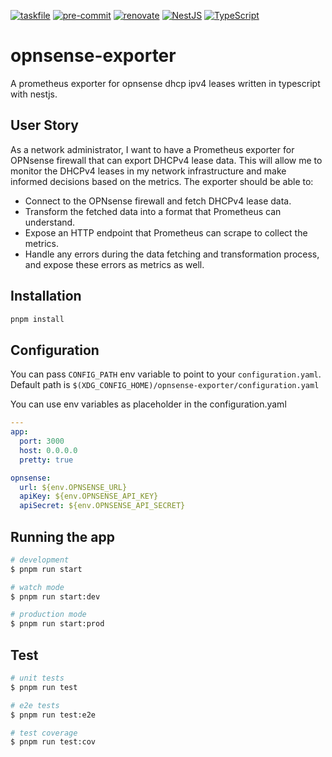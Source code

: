 <!-- markdownlint-disable MD041 -->
<!-- markdownlint-disable MD033 -->
<!-- markdownlint-disable MD051 -->

<!-- PROJECT SHIELDS -->
<!--
*** I'm using markdown "reference style" links for readability.
*** Reference links are enclosed in brackets [ ] instead of parentheses ( ).
*** See the bottom of this document for the declaration of the reference variables
*** for contributors-url, forks-url, etc. This is an optional, concise syntax you may use.
*** https://www.markdownguide.org/basic-syntax/#reference-style-links
-->

[![taskfile][taskfile-shield]][taskfile-url]
[![pre-commit][pre-commit-shield]][pre-commit-url]
[![renovate][renovate-shield]][renovate-url]
[![NestJS][nestjs-shield]][nestjs-url]
[![TypeScript][typescript-shield]][typescript-url]

# opnsense-exporter

A prometheus exporter for opnsense dhcp ipv4 leases written in typescript with nestjs.

## User Story

As a network administrator, I want to have a Prometheus exporter for OPNsense firewall that can export DHCPv4 lease data.
This will allow me to monitor the DHCPv4 leases in my network infrastructure and make informed decisions based on the metrics. The exporter should be able to:

- Connect to the OPNsense firewall and fetch DHCPv4 lease data.
- Transform the fetched data into a format that Prometheus can understand.
- Expose an HTTP endpoint that Prometheus can scrape to collect the metrics.
- Handle any errors during the data fetching and transformation process, and expose these errors as metrics as well.

## Installation

```bash
pnpm install
```

## Configuration

You can pass `CONFIG_PATH` env variable to point to your `configuration.yaml`. Default path is `$(XDG_CONFIG_HOME)/opnsense-exporter/configuration.yaml`

You can use env variables as placeholder in the configuration.yaml

```yaml
---
app:
  port: 3000
  host: 0.0.0.0
  pretty: true

opnsense:
  url: ${env.OPNSENSE_URL}
  apiKey: ${env.OPNSENSE_API_KEY}
  apiSecret: ${env.OPNSENSE_API_SECRET}
```

## Running the app

```bash
# development
$ pnpm run start

# watch mode
$ pnpm run start:dev

# production mode
$ pnpm run start:prod
```

## Test

```bash
# unit tests
$ pnpm run test

# e2e tests
$ pnpm run test:e2e

# test coverage
$ pnpm run test:cov
```

[taskfile-shield]: https://img.shields.io/badge/Taskfile-enabled-brightgreen?logo=task
[taskfile-url]: https://taskfile.dev/
[pre-commit-shield]: https://img.shields.io/badge/pre--commit-enabled-brightgreen?logo=pre-commit
[pre-commit-url]: https://github.com/pre-commit/pre-commit
[renovate-shield]: https://img.shields.io/badge/renovate-enabled-brightgreen?logo=renovatebot
[renovate-url]: https://www.mend.io/renovate/
[nestjs-shield]: https://img.shields.io/badge/NestJS-10.3.8-E0234E?logo=nestjs&logoColor=E0234E
[nestjs-url]: https://nestjs.com/
[typescript-shield]: https://img.shields.io/badge/TypeScript-5.4.5-3178C6?logo=typescript
[typescript-url]: https://www.typescriptlang.org/
